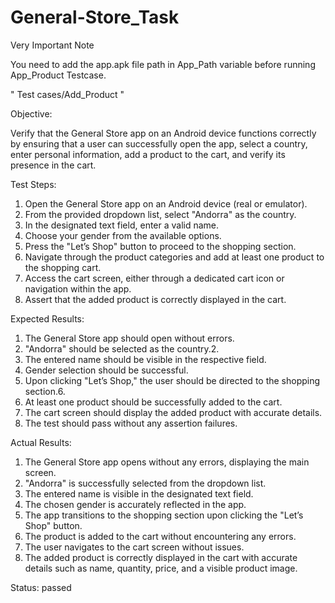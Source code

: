 # General-Store_Task

Very Important Note

You need to add the app.apk file path in App_Path variable before running App_Product Testcase.

" Test cases/Add_Product "

Objective:

Verify that the General Store app on an Android device functions correctly by ensuring that a user can successfully open the app, select a country, enter personal information, add a product to the cart, and verify its presence in the cart.

Test Steps:

1. Open the General Store app on an Android device (real or emulator).
2. From the provided dropdown list, select "Andorra" as the country.
3. In the designated text field, enter a valid name.
4. Choose your gender from the available options.
5. Press the "Let’s Shop" button to proceed to the shopping section.
6. Navigate through the product categories and add at least one product to the shopping cart.
7. Access the cart screen, either through a dedicated cart icon or navigation within the app.
8. Assert that the added product is correctly displayed in the cart.

Expected Results:

1. The General Store app should open without errors.
2. "Andorra" should be selected as the country.2. 
3. The entered name should be visible in the respective field.
4. Gender selection should be successful.
5. Upon clicking "Let’s Shop," the user should be directed to the shopping section.6.
6. At least one product should be successfully added to the cart.
7. The cart screen should display the added product with accurate details.
8. The test should pass without any assertion failures.

Actual Results:

1. The General Store app opens without any errors, displaying the main screen.
2. "Andorra" is successfully selected from the dropdown list.
3. The entered name is visible in the designated text field.
4. The chosen gender is accurately reflected in the app.
5. The app transitions to the shopping section upon clicking the "Let’s Shop" button.
6. The product is added to the cart without encountering any errors.
7. The user navigates to the cart screen without issues.
8. The added product is correctly displayed in the cart with accurate details such as name, quantity, price, and a visible product image.

Status: 
passed
